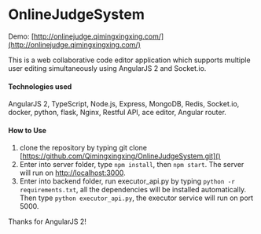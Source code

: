 # OnlineJudgeSystem

Demo: [http://onlinejudge.qimingxingxing.com/](http://onlinejudge.qimingxingxing.com/)

This is a web collaborative code editor application which supports multiple user editing simultaneously using AngularJS 2 and Socket.io.

#### Technologies used
AngularJS 2, TypeScript, Node.js, Express, MongoDB, Redis, Socket.io, docker, python, flask, Nginx, Restful API, ace editor, Angular router.

#### How to Use
1. clone the repository by typing git clone [https://github.com/Qimingxingxing/OnlineJudgeSystem.git]()
2. Enter into server folder, type `npm install`, then `npm start`. The server will run on [http://localhost:3000]().
3. Enter into backend folder, run executor_api.py by typing `python -r requirements.txt`, all the dependencies will be installed automatically. Then type `python executor_api.py`, the executor service will run on port 5000.

Thanks for AngularJS 2!

